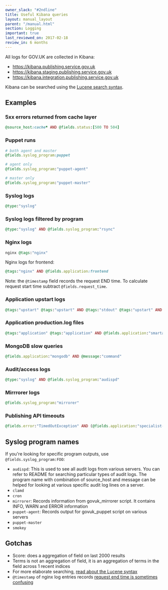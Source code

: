 ```yaml
---
owner_slack: "#2ndline"
title: Useful Kibana queries
layout: manual_layout
parent: "/manual.html"
section: Logging
important: true
last_reviewed_on: 2017-02-18
review_in: 6 months
---
```


All logs for GOV.UK are collected in Kibana:

- <https://kibana.publishing.service.gov.uk>
- <https://kibana.staging.publishing.service.gov.uk>
- <https://kibana.integration.publishing.service.gov.uk>

Kibana can be searched using the [Lucene search syntax][lucene].

## Examples

### 5xx errors returned from cache layer

```rb
@source_host:cache* AND @fields.status:[500 TO 504]
```

### Puppet runs

```rb
# both agent and master
@fields.syslog_program:puppet

# agent only
@fields.syslog_program:"puppet-agent"

# master only
@fields.syslog_program:"puppet-master"
```

### Syslog logs

```rb
@type:"syslog"
```

### Syslog logs filtered by program

```rb
@type:"syslog" AND @fields.syslog_program:"rsync"
```

### Nginx logs

```rb
nginx @tags:"nginx"
```

Nginx logs for frontend:

```rb
@tags:"nginx" AND @fields.application:frontend
```

Note: the `@timestamp` field records the request END time. To calculate request start time subtract `@fields.request_time`.

### Application upstart logs

```rb
@tags:"upstart" @tags:"upstart" AND @tags:"stdout" @tags:"upstart" AND @tags:"stderr" @tags:"upstart" AND @fields.application:"licensify"
```

### Application production.log files

```rb
@tags:"application" @tags:"application" AND @fields.application:"smartanswers"
```

### MongoDB slow queries

```rb
@fields.application:"mongodb" AND @message:"command"
```

### Audit/access logs

```rb
@type:"syslog" AND @fields.syslog_program:"audispd"
```

### Mirrrorer logs

```rb
@fields.syslog_program:"mirrorer"
```

### Publishing API timeouts

```rb
@fields.error:"TimedOutException" AND (@fields.application:"specialist-publisher" OR @fields.application:"whitehall" OR @fields.application:"content-tagger")
```

## Syslog program names

If you're looking for specific program outputs, use `@fields.syslog_program:FOO`:

- `audispd`:	This is used to see all audit logs from various servers. You can refer to README for searching particular types of audit logs. The program name with combination of source_host and message can be helped for looking at various specific audit log lines on a server.
- `clamd`	 
- `cron`	 
- `mirrorer`: Records information from govuk_mirrorer script. It contains INFO, WARN and ERROR information
- `puppet-agent`:	Records output for govuk_puppet script on various servers
- `puppet-master`	 
- `smokey`

## Gotchas

- Score: does a aggregation of field on last 2000 results
- Terms is not an aggregation of field, it is an aggregation of terms in the field across 1 recent indices
- For more elaborate searching, [read about the Lucene syntax][lucene]
- `@timestamp` of nginx log entries records [request end time is sometimes confusing][end]

[lucene]: http://lucene.apache.org/core/old_versioned_docs/versions/2_9_1/queryparsersyntax.html
[end]: http://serverfault.com/questions/438880/what-does-nginxs-time-local-logging-variable-mean-specifically/438891#438891
